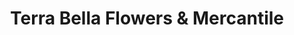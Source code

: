 ---
title: "Terra Bella Flowers & Mercantile"
url: /seattle/terra-bella-flowers-und-mercantile/
shop: Blumen
---
